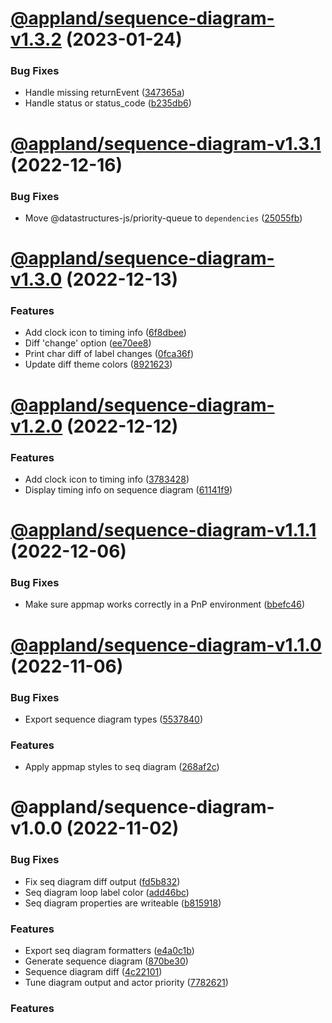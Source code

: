 # [@appland/sequence-diagram-v1.3.2](https://github.com/getappmap/appmap-js/compare/@appland/sequence-diagram-v1.3.1...@appland/sequence-diagram-v1.3.2) (2023-01-24)


### Bug Fixes

* Handle missing returnEvent ([347365a](https://github.com/getappmap/appmap-js/commit/347365a0d45f704a933c5f222f9b39c820a72193))
* Handle status or status_code ([b235db6](https://github.com/getappmap/appmap-js/commit/b235db6b7c88b4df2a77d2e20270b74e03adee26))

# [@appland/sequence-diagram-v1.3.1](https://github.com/getappmap/appmap-js/compare/@appland/sequence-diagram-v1.3.0...@appland/sequence-diagram-v1.3.1) (2022-12-16)


### Bug Fixes

* Move @datastructures-js/priority-queue to `dependencies` ([25055fb](https://github.com/getappmap/appmap-js/commit/25055fb227c4088abecaa2de87d5c13f6d5dd9b3))

# [@appland/sequence-diagram-v1.3.0](https://github.com/getappmap/appmap-js/compare/@appland/sequence-diagram-v1.2.0...@appland/sequence-diagram-v1.3.0) (2022-12-13)


### Features

* Add clock icon to timing info ([6f8dbee](https://github.com/getappmap/appmap-js/commit/6f8dbee3f10f477340ad03ea56f44bd4e6066d1d))
* Diff 'change' option ([ee70ee8](https://github.com/getappmap/appmap-js/commit/ee70ee8fa282685cc5cf8892e81618df7b7f2204))
* Print char diff of label changes ([0fca36f](https://github.com/getappmap/appmap-js/commit/0fca36f0e3465f6f7f950285cb952cacbaed127a))
* Update diff theme colors ([8921623](https://github.com/getappmap/appmap-js/commit/89216237c0efb8aca0f267fc1888f5f5d9beeeb7))

# [@appland/sequence-diagram-v1.2.0](https://github.com/getappmap/appmap-js/compare/@appland/sequence-diagram-v1.1.1...@appland/sequence-diagram-v1.2.0) (2022-12-12)


### Features

* Add clock icon to timing info ([3783428](https://github.com/getappmap/appmap-js/commit/378342823a2b2279b72d6e634a5f6f92ce5f852e))
* Display timing info on sequence diagram ([61141f9](https://github.com/getappmap/appmap-js/commit/61141f926a75ec857628d89350b0865c28033250))

# [@appland/sequence-diagram-v1.1.1](https://github.com/getappmap/appmap-js/compare/@appland/sequence-diagram-v1.1.0...@appland/sequence-diagram-v1.1.1) (2022-12-06)


### Bug Fixes

* Make sure appmap works correctly in a PnP environment ([bbefc46](https://github.com/getappmap/appmap-js/commit/bbefc465fa5b396ed528b1c0fa072a3463213552))

# [@appland/sequence-diagram-v1.1.0](https://github.com/getappmap/appmap-js/compare/@appland/sequence-diagram-v1.0.0...@appland/sequence-diagram-v1.1.0) (2022-11-06)


### Bug Fixes

* Export sequence diagram types ([5537840](https://github.com/getappmap/appmap-js/commit/55378405acf05f6e4f2091e764754e1a8b9cfbaa))


### Features

* Apply appmap styles to seq diagram ([268af2c](https://github.com/getappmap/appmap-js/commit/268af2c6ad932de240985cf3d35b8a9f22218268))

# @appland/sequence-diagram-v1.0.0 (2022-11-02)


### Bug Fixes

* Fix seq diagram diff output ([fd5b832](https://github.com/getappmap/appmap-js/commit/fd5b8322a082bdce7a3518d293ff4badab9e9a33))
* Seq diagram loop label color ([add46bc](https://github.com/getappmap/appmap-js/commit/add46bc72c1fd5fc7c14023e8ab39acac97bcce4))
* Seq diagram properties are writeable ([b815918](https://github.com/getappmap/appmap-js/commit/b8159183a763d872e0ba560901c4e4ef9ef68662))


### Features

* Export seq diagram formatters ([e4a0c1b](https://github.com/getappmap/appmap-js/commit/e4a0c1b56dc23826b814a5d815fa2cb12e58c63c))
* Generate sequence diagram ([870be30](https://github.com/getappmap/appmap-js/commit/870be30dbdc074672cc43495eebd396fd97c0184))
* Sequence diagram diff ([4c22101](https://github.com/getappmap/appmap-js/commit/4c2210170d19c9aa6abee7eeb14d02db7fb94178))
* Tune diagram output and actor priority ([7782621](https://github.com/getappmap/appmap-js/commit/77826217f5cec905ea13a1c1da5d7d3c836d44b2))

### Features
